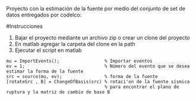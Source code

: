 Proyecto con la estimación de la fuente por medio del conjunto de set de datos
entregados por codelco:

#Instrucciones

1. Bajar el proyecto mediante un archivo zip o crear un clone del proyecto
2. En matlab agregar la carpeta del clone en la path
3. Ejecutar el script en matlab

 ```
mu = ImportEvents();                 % Importar eventos
ev = 1;                              % Número del evento que se desea estimar la forma de la fuente
src = source(mu, ev);                % forma de la fuente
[rotateSrc , B] = ChangeOfBasis(src) % rotaci'on de la fuente sísmica 
                                      % para encontrar el plano de ruptura y la matriz de cambio de base B
 ```